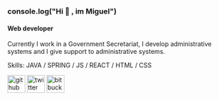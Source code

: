 

<!--
### Hi there 👋
**alxsandroN/alxsandroN** is a ✨ _special_ ✨ repository because its `README.md` (this file) appears on your GitHub profile.

Here are some ideas to get you started:

- 🔭 I’m currently working on ...
- 🌱 I’m currently learning ...
- 👯 I’m looking to collaborate on ...
- 🤔 I’m looking for help with ...
- 💬 Ask me about ...
- 📫 How to reach me: ...
- 😄 Pronouns: ...
- ⚡ Fun fact: ...
-->
###  console.log("Hi 👋 , im Miguel")
#### Web developer


Currently I work in a Government Secretariat, I develop administrative systems and I give support to administrative systems.

Skills: JAVA / SPRING / JS / REACT / HTML / CSS



[<img src='https://cdn.jsdelivr.net/npm/simple-icons@3.0.1/icons/github.svg' alt='github' height='40'>](https://github.com/alxsandroN)  [<img src='https://cdn.jsdelivr.net/npm/simple-icons@3.0.1/icons/twitter.svg' alt='twitter' height='40'>](https://twitter.com/@amnavarrou)  [<img src='https://cdn.jsdelivr.net/npm/simple-icons@3.0.1/icons/bitbucket.svg' alt='bitbucket' height='40'>](https://bitbucket.org/alxsandrou/)  

